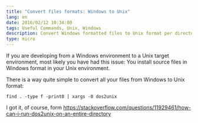 ```yaml
---
title: "Convert files formats: Windows to Unix"
lang: en
date: 2016/02/12 10:34:00
tags: Useful Commands, Unix, Windows
description: Convert Windows formatted files to Unix format per directory recursively
type: micro
---
```


If you are developing from a Windows environment to a Unix target
environment, most likely you have had this issue: You install source
files in Windows format in your Unix environment.

There is a way quite simple to convert all your files from Windows to
Unix format:

``` {.bash}
find . -type f -print0 | xargs -0 dos2unix
```

I got it, of course, form <https://stackoverflow.com/questions/11929461/how-can-i-run-dos2unix-on-an-entire-directory>

